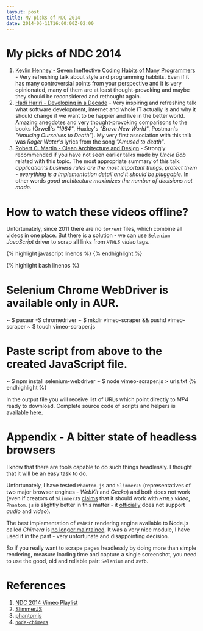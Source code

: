 ```yaml
---
layout: post
title: My picks of NDC 2014
date: 2014-06-11T16:00:00Z-02:00
---
```


# My picks of NDC 2014

1. [Kevlin Henney - Seven Ineffective Coding Habits of Many Programmers](https://vimeo.com/97329157) - Very refreshing talk about style and programming habbits. Even if it has many controversial points from your perspective and it is very opinionated, many of them are at least thought-provoking and maybe they should be reconsidered and rethought again.
2. [Hadi Hariri - Developing in a Decade](https://vimeo.com/97315946) - Very inspiring and refreshing talk what software development, internet and whole IT actually is and why it should change if we want to be happier and live in the better world. Amazing anegdotes and very thought-provoking comparisons to the books (Orwell's *"1984"*, Huxley's *"Brave New World"*, Postman's *"Amusing Ourselves to Death"*). My very first association with this talk was *Roger Water's* lyrics from the song *"Amused to death"*.
3. [Robert C. Martin - Clean Architecture and Design](https://vimeo.com/97530863) - Strongly recommended if you have not seen earlier talks made by *Uncle Bob* related with this topic. The most appropriate summary of this talk: *application's business rules are the most important things, protect them - everything is a implementation detail and it should be pluggable*. In other words *good architecture maximizes the number of decisions not made*.

# How to watch these videos offline?

Unfortunately, since 2011 there are no *`torrent`* files, which combine all videos in one place. But there is a solution - we can use `Selenium` *JavaScript* driver to scrap all links from *`HTML5`* *video* tags.

{% highlight javascript linenos %}
{% endhighlight %}

{% highlight bash linenos %}
# Selenium Chrome WebDriver is available only in AUR.
~ $ pacaur -S chromedriver
~ $ mkdir vimeo-scraper && pushd vimeo-scraper
~ $ touch vimeo-scraper.js
# Paste script from above to the created JavaScript file.
~ $ npm install selenium-webdriver
~ $ node vimeo-scraper.js > urls.txt
{% endhighlight %}

In the output file you will receive list of URLs which point directly to *MP4* ready to download. Complete source code of scripts and helpers is available [here](https://github.com/afronski/playground-repository/tree/master/vimeo-scraper).

# Appendix - A bitter state of headless browsers

I know that there are tools capable to do such things headlessly. I thought that it will be an easy task to do.

Unfortunately, I have tested `Phantom.js` and `SlimmerJS` (representatives of two major browser engines - *WebKit* and *Gecko*) and both does not work (even if creators of `SlimmerJS` [claims](http://slimerjs.org/features.html) that it should work with *`HTML5`* *video*, `Phantom.js` is slightly better in this matter - it [officially](https://github.com/ariya/phantomjs/wiki/Supported-Web-Standards#unsupported-features) does not support *audio* and *video*).

The best implementation of *`WebKit`* rendering engine available to Node.js called *Chimera* is [no longer maintained](https://github.com/deanmao/node-chimera/issues/44#issuecomment-30561620). It was a very nice module, I have used it in the past - very unfortunate and disappointing decision.

So if you really want to scrape pages headlessly by doing more than simple rendering, measure loading time and capture a single screenshot, you need to use the good, old and reliable pair: `Selenium` and `Xvfb`.

# References

1. [NDC 2014 Vimeo Playlist](https://vimeo.com/channels/ndc2014)
2. [SlimmerJS](http://slimmerjs.org)
3. [phantomjs](http://phantomjs.org)
4. [`node-chimera`](https://github.com/deanmao/node-chimera)